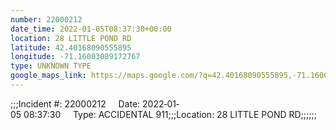 ```yaml
---
number: 22000212
date_time: 2022-01-05T08:37:30+00:00
location: 28 LITTLE POND RD
latitude: 42.40168090555895
longitude: -71.16003089172767
type: UNKNOWN TYPE
google_maps_link: https://maps.google.com/?q=42.40168090555895,-71.16003089172767
---
```


;;;Incident #: 22000212     Date: 2022‐01‐05 08:37:30     Type: ACCIDENTAL 911;;;Location: 28 LITTLE POND RD;;;;;;
